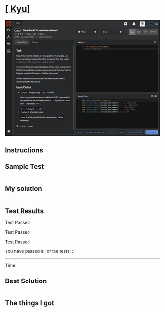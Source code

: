 # [[ Kyu] ]()

![image](./Problem.png)


## Instructions





## Sample Test

```python

```



## My solution

```python

```



## Test Results

Test Passed

Test Passed

Test Passed

You have passed all of the tests! :)

---------

Time: 



## Best Solution

```python

```



## The things I got

